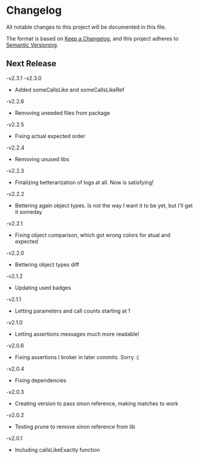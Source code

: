# Changelog

All notable changes to this project will be documented in this file.

The format is based on [Keep a Changelog](https://keepachangelog.com/en/1.0.0/),
and this project adheres to [Semantic Versioning](https://semver.org/spec/v2.0.0.html).

## Next Release



-v2.3.1
-v2.3.0

- Added someCallsLike and someCallsLikeRef

-v2.2.6

- Removing uneeded files from package

-v2.2.5

- Fixing actual expected order

-v2.2.4

- Removing unused libs

-v2.2.3

- Finalizing betterarization of logs at all. Now is satisfying!

-v2.2.2

- Bettering again object types. Is not the way I want it to be yet, but I'll get it someday

-v2.2.1

- Fixing object comparison, which got wrong colors for atual and expected

-v2.2.0

- Bettering object types diff

-v2.1.2

- Updating used badges

-v2.1.1

- Letting parameters and call counts starting at 1

-v2.1.0

- Letting assertions messages much more readable!

-v2.0.6

- Fixing assertions I broker in later commits. Sorry :(

-v2.0.4

- Fixing dependencies

-v2.0.3

- Creating version to pass sinon reference, making matches to work

-v2.0.2

- Testing prune to remove sinon reference from lib

-v2.0.1

- Including callsLikeExactly function
